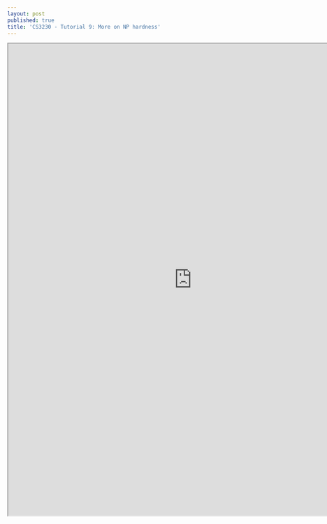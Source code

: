 ```yaml
---
layout: post
published: true
title: 'CS3230 - Tutorial 9: More on NP hardness'
---
```

<iframe src="https://drive.google.com/file/d/1Vl_nrhsy2XBV9LrOSpvilWqSQU_SnW01/preview" width="840" height="1080"></iframe>
